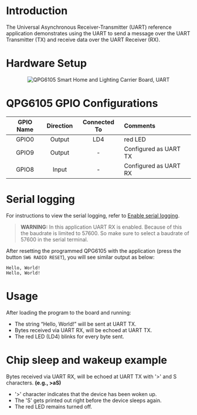 # Introduction

The Universal Asynchronous Receiver-Transmitter (UART) reference
application demonstrates using the UART to send a message over the UART
Transmitter (TX) and receive data over the UART Receiver (RX).

# Hardware Setup

<div align="center">
  <img src="Images/uart.png" alt="QPG6105 Smart Home and Lighting Carrier Board, UART">
</div>

# QPG6105 GPIO Configurations

| GPIO Name| Direction| Connected To| Comments|
|:----------:|:----------:|:----------:|:---------|
| GPIO0      | Output     |     LD4    | red LED      |
| GPIO9      | Output     |      -     | Configured as UART TX |
| GPIO8      | Input      |      -     | Configured as UART RX |

# Serial logging

For instructions to view the serial logging, refer to [Enable serial logging](../../../README.md#enable-serial-logging).

> **WARNING:** In this application UART RX is enabled. Because of this the baudrate is limited to 57600. So make sure
> to select a baudrate of 57600 in the serial terminal.

After resetting the programmed QPG6105 with the application (press the button `SW6 RADIO RESET`), you will see similar output as below:

```
Hello, World!
Hello, World!
```

# Usage

After loading the program to the board and running:
-   The string “Hello, World!” will be sent at UART TX.
-   Bytes received via UART RX, will be echoed at UART TX.
-   The red LED (LD4) blinks for every byte sent.

# Chip sleep and wakeup example

Bytes received via UART RX, will be echoed at UART TX with '>' and S characters. **(e.g., >aS)**
- '>' character indicates that the device has been woken up.
- The 'S' gets printed out right before the device sleeps again.
- The red LED remains turned off.

